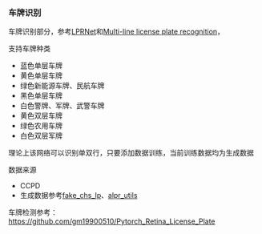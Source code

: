 ### 车牌识别

车牌识别部分，参考[LPRNet](https://github.com/sirius-ai/LPRNet_Pytorch)和[Multi-line license plate recognition](https://github.com/deeplearningshare/multi-line-plate-recognition)，

支持车牌种类
 - 蓝色单层车牌
 - 黄色单层车牌
 - 绿色新能源车牌、民航车牌
 - 黑色单层车牌
 - 白色警牌、军牌、武警车牌
 - 黄色双层车牌
 - 绿色农用车牌
 - 白色双层军牌

理论上该网络可以识别单双行，只要添加数据训练，当前训练数据均为生成数据

数据来源
 - CCPD
 - 生成数据参考[fake_chs_lp](https://github.com/ufownl/fake_chs_lp)、[alpr_utils](https://github.com/ufownl/alpr_utils)

车牌检测参考：https://github.com/gm19900510/Pytorch_Retina_License_Plate